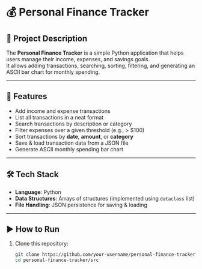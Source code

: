 # 💰 Personal Finance Tracker

## 📌 Project Description
The **Personal Finance Tracker** is a simple Python application that helps users manage their income, expenses, and savings goals.  
It allows adding transactions, searching, sorting, filtering, and generating an ASCII bar chart for monthly spending.

---

## 🚀 Features
- Add income and expense transactions  
- List all transactions in a neat format  
- Search transactions by description or category  
- Filter expenses over a given threshold (e.g., > $100)  
- Sort transactions by **date**, **amount**, or **category**  
- Save & load transaction data from a JSON file  
- Generate ASCII monthly spending bar chart  

---

## 🛠️ Tech Stack
- **Language**: Python  
- **Data Structures**: Arrays of structures (implemented using `dataclass` list)  
- **File Handling**: JSON persistence for saving & loading  

---

## ▶️ How to Run
1. Clone this repository:
   ```bash
   git clone https://github.com/your-username/personal-finance-tracker.git
   cd personal-finance-tracker/src
